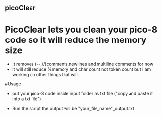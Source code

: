 ## picoClear

# PicoClear lets you clean your pico-8 code so it will reduce the memory size

* It removes (--,//)comments,newlines and multiline comments for now
* it will still reduce %memory and char count not token count but i am working on other things that will.

#Usage
* put your pico-8 code inside input folder as txt file ("copy and paste it into a txt file")

* Run the script the output will be "your_file_name"_output.txt
